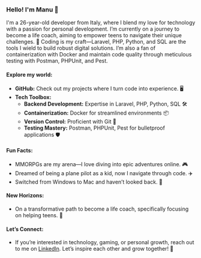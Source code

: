 ### Hello! I'm Manu 👋

I'm a 26-year-old developer from Italy, where I blend my love for technology with a passion for personal development. I’m currently on a journey to become a life coach, aiming to empower teens to navigate their unique challenges. 🌱 Coding is my craft—Laravel, PHP, Python, and SQL are the tools I wield to build robust digital solutions. I’m also a fan of containerization with Docker and maintain code quality through meticulous testing with Postman, PHPUnit, and Pest.

#### Explore my world:

- **GitHub:** Check out my projects where I turn code into experience. 🖥️
- **Tech Toolbox:**
  - **Backend Development:** Expertise in Laravel, PHP, Python, SQL 🛠️
  - **Containerization:** Docker for streamlined environments 📦
  - **Version Control:** Proficient with Git 🔗
  - **Testing Mastery:** Postman, PHPUnit, Pest for bulletproof applications 🛡️

#### Fun Facts:
- MMORPGs are my arena—I love diving into epic adventures online. 🎮
- Dreamed of being a plane pilot as a kid, now I navigate through code. ✈️
- Switched from Windows to Mac and haven’t looked back. 🍏

#### New Horizons:
- On a transformative path to become a life coach, specifically focusing on helping teens. 👥

#### Let’s Connect:
- If you’re interested in technology, gaming, or personal growth, reach out to me on [LinkedIn](https://www.linkedin.com/in/manublackwell/). Let’s inspire each other and grow together! 🤝
